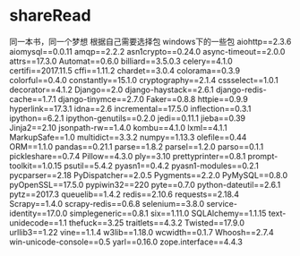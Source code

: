 # shareRead
同一本书，同一个梦想
根据自己需要选择包
windows下的一些包
aiohttp==2.3.6
aiomysql==0.0.11
amqp==2.2.2
asn1crypto==0.24.0
async-timeout==2.0.0
attrs==17.3.0
Automat==0.6.0
billiard==3.5.0.3
celery==4.1.0
certifi==2017.11.5
cffi==1.11.2
chardet==3.0.4
colorama==0.3.9
colorful==0.4.0
constantly==15.1.0
cryptography==2.1.4
cssselect==1.0.1
decorator==4.1.2
Django==2.0
django-haystack==2.6.1
django-redis-cache==1.7.1
django-tinymce==2.7.0
Faker==0.8.8
httpie==0.9.9
hyperlink==17.3.1
idna==2.6
incremental==17.5.0
inflection==0.3.1
ipython==6.2.1
ipython-genutils==0.2.0
jedi==0.11.1
jieba==0.39
Jinja2==2.10
jsonpath-rw==1.4.0
kombu==4.1.0
lxml==4.1.1
MarkupSafe==1.0
multidict==3.3.2
numpy==1.13.3
olefile==0.44
ORM==1.1.0
pandas==0.21.1
parse==1.8.2
parsel==1.2.0
parso==0.1.1
pickleshare==0.7.4
Pillow==4.3.0
ply==3.10
prettyprinter==0.8.1
prompt-toolkit==1.0.15
psutil==5.4.2
pyasn1==0.4.2
pyasn1-modules==0.2.1
pycparser==2.18
PyDispatcher==2.0.5
Pygments==2.2.0
PyMySQL==0.8.0
pyOpenSSL==17.5.0
pypiwin32==220
pyte==0.7.0
python-dateutil==2.6.1
pytz==2017.3
queuelib==1.4.2
redis==2.10.6
requests==2.18.4
Scrapy==1.4.0
scrapy-redis==0.6.8
selenium==3.8.0
service-identity==17.0.0
simplegeneric==0.8.1
six==1.11.0
SQLAlchemy==1.1.15
text-unidecode==1.1
thefuck==3.25
traitlets==4.3.2
Twisted==17.9.0
urllib3==1.22
vine==1.1.4
w3lib==1.18.0
wcwidth==0.1.7
Whoosh==2.7.4
win-unicode-console==0.5
yarl==0.16.0
zope.interface==4.4.3
